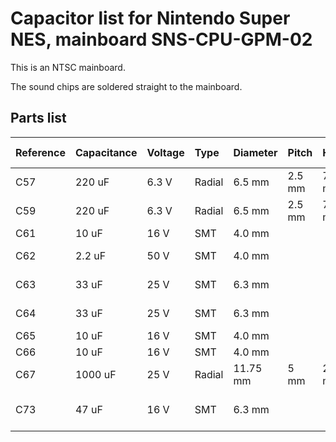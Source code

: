 Capacitor list for Nintendo Super NES, mainboard SNS-CPU-GPM-02
================================================================

This is an NTSC mainboard.

The sound chips are soldered straight to the mainboard.


Parts list
-----------

| Reference | Capacitance  | Voltage  | Type   | Diameter  | Pitch  | Height  | Location     | MLCC 0805 | MLCC 1206                      | Polymer              | New value | New voltage          |
|:----------|:-------------|:---------|:-------|:----------|:-------|:--------|:-------------|:----------|:-------------------------------|:---------------------|:----------|:---------------------|
| C57       | 220 uF       | 6.3 V    | Radial | 6.5 mm    | 2.5 mm | 7.45 mm | Bottom right |           |                                | C5438574<br>C5438532 |           | 16 V<br>10 V         |
| C59       | 220 uF       | 6.3 V    | Radial | 6.5 mm    | 2.5 mm | 7.45 mm | Top          |           |                                | C5438574<br>C5438532 |           | 16 V<br>10 V         |
| C61       | 10 uF        | 16 V     | SMT    | 4.0 mm    |        |         | Top          | C15850    |                                |                      |           | 25 V                 |
| C62       | 2.2 uF       | 50 V     | SMT    | 4.0 mm    |        |         | Bottom right | C377773   |                                |                      |           | 50 V                 |
| C63       | 33 uF        | 25 V     | SMT    | 6.3 mm    |        |         | Left         |           | C12891                         |                      | 22 uF     | 25 V                 |
| C64       | 33 uF        | 25 V     | SMT    | 6.3 mm    |        |         | Left         |           | C12891                         |                      | 22 uF     | 25 V                 |
| C65       | 10 uF        | 16 V     | SMT    | 4.0 mm    |        |         | Top          | C15850    |                                |                      |           | 25 V                 |
| C66       | 10 uF        | 16 V     | SMT    | 4.0 mm    |        |         | Top          | C15850    |                                |                      |           | 25 V                 |
| C67       | 1000 uF      | 25 V     | Radial | 11.75 mm  | 5 mm   | 20.5 mm | Left         |           |                                | C5438717             |           | 25 V                 |
| C73       | 47 uF        | 16 V     | SMT    | 6.3 mm    |        |         | Top          |           | C6105119<br>C385907<br>C403725 |                      |           | 16 V<br>16 V<br>25 V |
